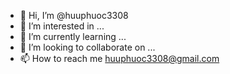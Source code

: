 - 👋 Hi, I’m @huuphuoc3308
- 👀 I’m interested in ...
- 🌱 I’m currently learning ...
- 💞️ I’m looking to collaborate on ...
- 📫 How to reach me huuphuoc3308@gmail.com


<!---
huuphuoc3308/huuphuoc3308 is a ✨ special ✨ repository because its `README.md` (this file) appears on your GitHub profile.
You can click the Preview link to take a look at your changes.
--->
